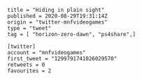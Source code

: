```
title = "Hiding in plain sight"
published = 2020-08-29T19:31:14Z
origin = "twitter-mnfvideogames"
type = "tweet"
tag = [ "horizon-zero-dawn", "ps4share",]

[twitter]
account = "mnfvideogames"
first_tweet = "1299791741026029570"
retweets = 0
favourites = 2
```

<p class='image'><img src='https://mnf.m17s.net/2020/08/29/EgnJsnHWoAEfDcH.jpg' alt=''></p>

